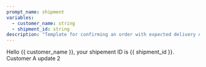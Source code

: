 ```yaml
---
prompt_name: shipment
variables:
  - customer_name: string
  - shipment_id: string
description: "Template for confirming an order with expected delivery date."
---
```


Hello {{ customer_name }}, your shipement ID is {{ shipment_id }}. Customer A update 2

